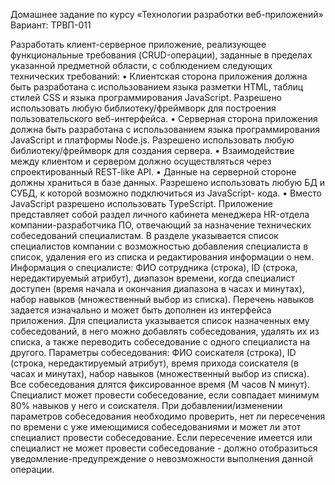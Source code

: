 Домашнее задание по курсу «Технологии разработки веб-приложений»
Вариант: ТРВП-011

Разработать клиент-серверное приложение, реализующее функциональные
требования (CRUD-операции), заданные в пределах указанной предметной области, с
соблюдением следующих технических требований:
• Клиентская сторона приложения должна быть разработана с использованием
языка разметки HTML, таблиц стилей CSS и языка программирования JavaScript.
Разрешено использовать любую библиотеку/фреймворк для построения
пользовательского веб-интерфейса.
• Серверная сторона приложения должна быть разработана с использованием
языка программирования JavaScript и платформы Node.js. Разрешено
использовать любую библиотеку/фреймворк для создания сервера.
• Взаимодействие между клиентом и сервером должно осуществляться через
спроектированный REST-like API.
• Данные на серверной стороне должны храниться в базе данных. Разрешено
использовать любую БД и СУБД, к которой возможно подключиться из JavaScript-
кода.
• Вместо JavaScript разрешено использовать TypeScript.
Приложение представляет собой раздел личного кабинета менеджера HR-отдела
компании-разработчика ПО, отвечающий за назначение технических собеседований
специалистам. В разделе указывается список специалистов компании с возможностью
добавления специалиста в список, удаления его из списка и редактирования информации
о нем. Информация о специалисте: ФИО сотрудника (строка), ID (строка,
нередактируемый атрибут), диапазон времени, когда специалист доступен (время начала
и окончания диапазона в часах и минутах), набор навыков (множественный выбор из
списка). Перечень навыков задается изначально и может быть дополнен из интерфейса
приложения. Для специалиста указывается список назначенных ему собеседований, в
него можно добавлять собеседования, удалять их из списка, а также переводить
собеседование с одного специалиста на другого. Параметры собеседования: ФИО
соискателя (строка), ID (строка, нередактируемый атрибут), время прихода соискателя
(в часах и минутах), набор навыков (множественный выбор из списка). Все
собеседования длятся фиксированное время (M часов N минут). Специалист может
провести собеседование, если совпадает минимум 80% навыков у него и соискателя. При
добавлении/изменении параметров собеседования необходимо проверить, нет ли
пересечения по времени с уже имеющимися собеседованиями и может ли этот
специалист провести собеседование. Если пересечение имеется или специалист не
может провести собеседование - должно отобразиться уведомление-предупреждение о
невозможности выполнения данной операции.
